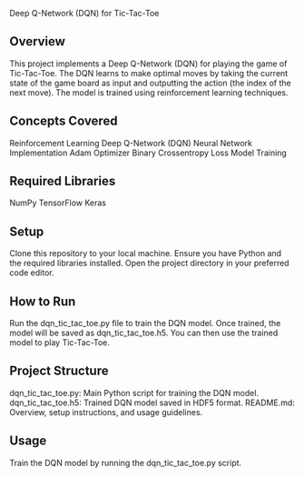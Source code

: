Deep Q-Network (DQN) for Tic-Tac-Toe

## Overview
This project implements a Deep Q-Network (DQN) for playing the game of Tic-Tac-Toe. The DQN learns to make optimal moves by taking the current state of the game board as input and outputting the action (the index of the next move). The model is trained using reinforcement learning techniques.

## Concepts Covered
Reinforcement Learning
Deep Q-Network (DQN)
Neural Network Implementation
Adam Optimizer
Binary Crossentropy Loss
Model Training

## Required Libraries
NumPy
TensorFlow
Keras

## Setup
Clone this repository to your local machine.
Ensure you have Python and the required libraries installed.
Open the project directory in your preferred code editor.

## How to Run
Run the dqn_tic_tac_toe.py file to train the DQN model.
Once trained, the model will be saved as dqn_tic_tac_toe.h5.
You can then use the trained model to play Tic-Tac-Toe.

## Project Structure
dqn_tic_tac_toe.py: Main Python script for training the DQN model.
dqn_tic_tac_toe.h5: Trained DQN model saved in HDF5 format.
README.md: Overview, setup instructions, and usage guidelines.

## Usage
Train the DQN model by running the dqn_tic_tac_toe.py script.